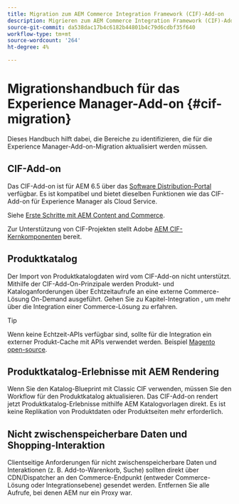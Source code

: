 ```yaml
---
title: Migration zum AEM Commerce Integration Framework (CIF)-Add-on
description: Migrieren zum AEM Commerce Integration Framework (CIF)-Add-on von einer alten Version
source-git-commit: da538dac17b4c6182b44801b4c79d6cdbf35f640
workflow-type: tm+mt
source-wordcount: '264'
ht-degree: 4%

---
```


# Migrationshandbuch für das Experience Manager-Add-on {#cif-migration}

Dieses Handbuch hilft dabei, die Bereiche zu identifizieren, die für die Experience Manager-Add-on-Migration aktualisiert werden müssen.

## CIF-Add-on

Das CIF-Add-on ist für AEM 6.5 über das [Software Distribution-Portal](https://experience.adobe.com/#/downloads/content/software-distribution/en/aem.html) verfügbar. Es ist kompatibel und bietet dieselben Funktionen wie das CIF-Add-on für Experience Manager als Cloud Service.

Siehe [Erste Schritte mit AEM Content and Commerce](getting-started.md).

Zur Unterstützung von CIF-Projekten stellt Adobe [AEM CIF-Kernkomponenten](https://github.com/adobe/aem-core-cif-components) bereit.

## Produktkatalog

Der Import von Produktkatalogdaten wird vom CIF-Add-on nicht unterstützt. Mithilfe der CIF-Add-On-Prinzipale werden Produkt- und Kataloganforderungen über Echtzeitaufrufe an eine externe Commerce-Lösung On-Demand ausgeführt. Gehen Sie zu Kapitel-Integration , um mehr über die Integration einer Commerce-Lösung zu erfahren.

>[!TIP]
>
>Wenn keine Echtzeit-APIs verfügbar sind, sollte für die Integration ein externer Produkt-Cache mit APIs verwendet werden. Beispiel [Magento open-source](https://magento.com/products/magento-open-source).

## Produktkatalog-Erlebnisse mit AEM Rendering

Wenn Sie den Katalog-Blueprint mit Classic CIF verwenden, müssen Sie den Workflow für den Produktkatalog aktualisieren. Das CIF-Add-on rendert jetzt Produktkatalog-Erlebnisse mithilfe AEM Katalogvorlagen direkt. Es ist keine Replikation von Produktdaten oder Produktseiten mehr erforderlich.

## Nicht zwischenspeicherbare Daten und Shopping-Interaktion

Clientseitige Anforderungen für nicht zwischenspeicherbare Daten und Interaktionen (z. B. Add-to-Warenkorb, Suche) sollten direkt über CDN/Dispatcher an den Commerce-Endpunkt (entweder Commerce-Lösung oder Integrationsebene) gesendet werden. Entfernen Sie alle Aufrufe, bei denen AEM nur ein Proxy war.

